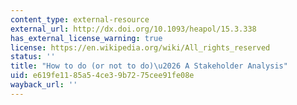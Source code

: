 ```yaml
---
content_type: external-resource
external_url: http://dx.doi.org/10.1093/heapol/15.3.338
has_external_license_warning: true
license: https://en.wikipedia.org/wiki/All_rights_reserved
status: ''
title: "How to do (or not to do)\u2026 A Stakeholder Analysis"
uid: e619fe11-85a5-4ce3-9b72-75cee91fe08e
wayback_url: ''
---
```

